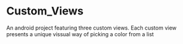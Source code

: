# Custom_Views
An android project featuring three custom views. Each custom view presents a unique vissual way of picking a color from a list
